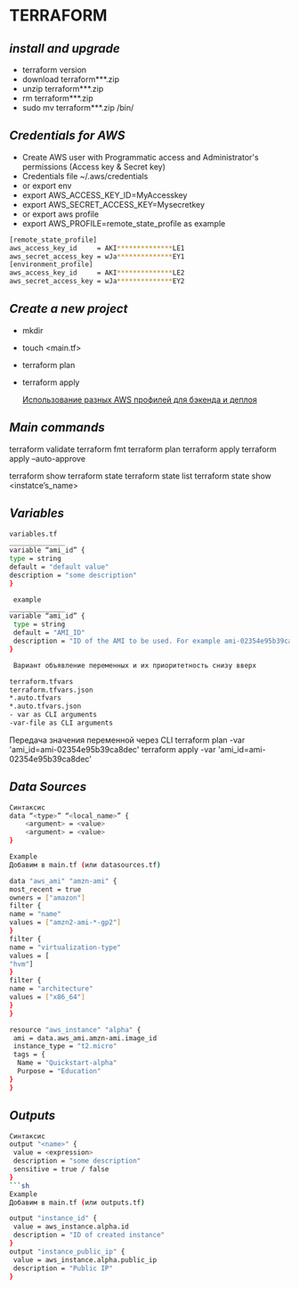 # TERRAFORM
## _install and upgrade_
- terraform version
- download terraform***.zip
- unzip terraform***.zip
- rm terraform***.zip
- sudo mv terraform***.zip /bin/

## _Credentials for AWS_
- Create AWS user with Programmatic access and Administrator's permissions (Access key & Secret key)
- Credentials file ~/.aws/credentials
- or export env
- export AWS_ACCESS_KEY_ID=MyAccesskey
- export AWS_SECRET_ACCESS_KEY=Mysecretkey
- or export aws profile
- export AWS_PROFILE=remote_state_profile
as example
```sh
[remote_state_profile]
aws_access_key_id     = AKI**************LE1
aws_secret_access_key = wJa**************EY1
[environment_profile]
aws_access_key_id     = AKI**************LE2
aws_secret_access_key = wJa**************EY2
```

## _Create a new project_
- mkdir <projectname>
- touch <main.tf>
- terraform plan
- terraform apply

  [Использование разных AWS профилей для бэкенда и деплоя](https://notessysadmin.com/terraform-different-aws-profiles-for-s3-backend-and-environment)
  
## _Main commands_
terraform validate
terraform fmt
terraform plan
terraform apply
terraform apply –auto-approve

terraform show
terraform state
terraform state list
terraform state show <instatce’s_name>

## _Variables_
  ```sh
  variables.tf
______________
variable “ami_id” { 
  type = string
  default = "default value" 
  description = "some description" 
}
  ```
 ```sh
  example
______________
variable “ami_id” { 
  type = string 
  default = "AMI_ID" 
  description = "ID of the AMI to be used. For example ami-02354e95b39ca8dec" 
}

  ```
 ```sh
  Вариант объявление переменных и их приоритетность снизу вверх

terraform.tfvars
terraform.tfvars.json
*.auto.tfvars
*.auto.tfvars.json
- var as CLI arguments
-var-file as CLI arguments
  ```
  
Передача значения переменной через CLI
terraform plan -var 'ami_id=ami-02354e95b39ca8dec' 
terraform apply -var 'ami_id=ami-02354e95b39ca8dec'

  
## _Data Sources_
```sh
Синтаксис
data “<type>” “<local_name>” {
	<argument> = <value>
	<argument> = <value>
}
  ```
    
  ```sh
Example
Добавим в main.tf (или datasources.tf)

data "aws_ami" "amzn-ami" {
 most_recent = true
 owners = ["amazon"]
 filter {
 name = "name"
 values = ["amzn2-ami-*-gp2"]
 }
 filter {
 name = "virtualization-type"
 values = [
 "hvm"]
 } 
 filter {
 name = "architecture"
 values = ["x86_64"]
 }
}

resource "aws_instance" "alpha" {
   ami = data.aws_ami.amzn-ami.image_id
   instance_type = "t2.micro"
   tags = {
 	Name = "Quickstart-alpha"
 	Purpose = "Education"
 }
}

  ```
## _Outputs_
```sh
Синтаксис
output "<name>" {
 value = <expression>
 description = "some description"
 sensitive = true / false
}
```sh
Example
Добавим в main.tf (или outputs.tf)

output "instance_id" {
 value = aws_instance.alpha.id
 description = "ID of created instance"
}
output "instance_public_ip" {
 value = aws_instance.alpha.public_ip
 description = "Public IP"
}
  ```
